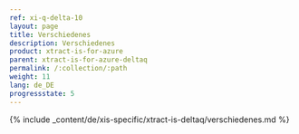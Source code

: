 ```yaml
---
ref: xi-q-delta-10
layout: page
title: Verschiedenes
description: Verschiedenes
product: xtract-is-for-azure
parent: xtract-is-for-azure-deltaq
permalink: /:collection/:path
weight: 11
lang: de_DE
progressstate: 5
---
```

{% include _content/de/xis-specific/xtract-is-deltaq/verschiedenes.md %}
